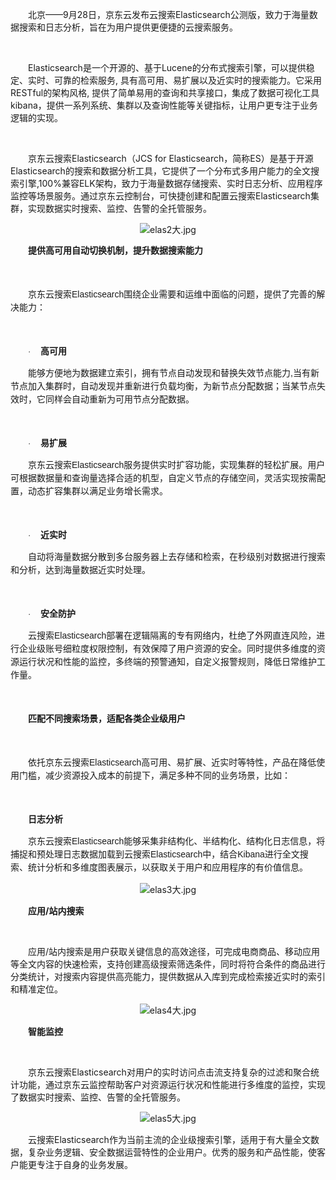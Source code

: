 <p style="text-indent: 2em;">北京——9月28日，京东云发布云搜索Elasticsearch公测版，致力于海量数据搜索和日志分析，旨在为用户提供更便捷的云搜索服务。</p>
<p style="text-indent: 2em;">&nbsp;</p>
<p style="text-indent: 2em;">Elasticsearch是一个开源的、基于Lucene的分布式搜索引擎，可以提供稳定、实时、可靠的检索服务, 具有高可用、易扩展以及近实时的搜索能力。它采用RESTful的架构风格, 提供了简单易用的查询和共享接口，集成了数据可视化工具 kibana，提供一系列系统、集群以及查询性能等关键指标，让用户更专注于业务逻辑的实现。</p>
<p style="text-indent: 2em;"><br/></p>
<p style="text-indent: 2em;">京东云搜索Elasticsearch（JCS for Elasticsearch，简称ES）是基于开源Elasticsearch的搜索和数据分析工具，它提供了一个分布式多用户能力的全文搜索引擎,100%兼容ELK架构，致力于海量数据存储搜索、实时日志分析、应用程序监控等场景服务。通过京东云控制台，可快捷创建和配置云搜索Elasticsearch集群，实现数据实时搜索、监控、告警的全托管服务。</p>
<p style="text-indent: 0em; text-align: center;"><img src="//img1.jcloudcs.com/cms/26b72dee-65a9-419a-b0a7-d62d4b2c612220181114171129.jpg" title="" alt="elas2大.jpg"/><br/></p>
<p style="text-indent:28px;line-height:150%"><strong><span style=";line-height:150%;font-family:&#39;微软雅黑&#39;,sans-serif">提供高可用自动切换机制，提升数据搜索能力</span></strong></p>
<p style="text-indent:28px;line-height:150%"><strong><span style=";line-height:150%;font-family:&#39;微软雅黑&#39;,sans-serif"><br/></span></strong></p>
<p style="text-indent:28px;line-height:150%"><span style=";line-height:150%;font-family:&#39;微软雅黑&#39;,sans-serif">京东云搜索Elasticsearch围绕企业需要和运维中面临的问题，提供了完善的解决能力：</span></p>
<p style="text-indent:28px;line-height:150%"><span style=";line-height:150%;font-family:&#39;微软雅黑&#39;,sans-serif"><br/></span></p>
<p style="margin-left:0;text-indent:28px;line-height:150%"><span style="font-size:13px;line-height:150%;font-family:Symbol">·<span style="font:9px &#39;Times New Roman&#39;">&nbsp;&nbsp;&nbsp;&nbsp;&nbsp;&nbsp; </span></span><strong><span style=";line-height:150%;font-family:&#39;微软雅黑&#39;,sans-serif">高可用</span></strong></p>
<p style="text-indent:28px;line-height:150%"><span style=";line-height:150%;font-family:&#39;微软雅黑&#39;,sans-serif">能够方便地为数据建立索引，拥有节点自动发现和替换失效节点能力,当有新节点加入集群时，自动发现并重新进行负载均衡，为新节点分配数据；当某节点失效时，它同样会自动重新为可用节点分配数据。</span></p>
<p style="text-indent:28px;line-height:150%"><span style=";line-height:150%;font-family:&#39;微软雅黑&#39;,sans-serif"><br/></span></p>
<p style="margin-left:0;text-indent:28px;line-height:150%"><span style="font-size:13px;line-height:150%;font-family:Symbol">·<span style="font:9px &#39;Times New Roman&#39;">&nbsp;&nbsp;&nbsp;&nbsp;&nbsp;&nbsp; </span></span><strong><span style=";line-height:150%;font-family:&#39;微软雅黑&#39;,sans-serif">易扩展</span></strong></p>
<p style="text-indent:28px;line-height:150%"><span style=";line-height:150%;font-family:&#39;微软雅黑&#39;,sans-serif">京东云搜索Elasticsearch服务提供实时扩容功能，实现集群的轻松扩展。用户可根据数据量和查询量选择合适的机型，自定义节点的存储空间，灵活实现按需配置，动态扩容集群以满足业务增长需求。</span></p>
<p style="text-indent:28px;line-height:150%"><span style=";line-height:150%;font-family:&#39;微软雅黑&#39;,sans-serif"><br/></span></p>
<p style="margin-left:0;text-indent:28px;line-height:150%"><span style="font-size:13px;line-height:150%;font-family:Symbol">·<span style="font:9px &#39;Times New Roman&#39;">&nbsp;&nbsp;&nbsp;&nbsp;&nbsp;&nbsp; </span></span><strong><span style=";line-height:150%;font-family:&#39;微软雅黑&#39;,sans-serif">近实时</span></strong></p>
<p style="text-indent:28px;line-height:150%"><span style=";line-height:150%;font-family:&#39;微软雅黑&#39;,sans-serif">自动将海量数据分散到多台服务器上去存储和检索，在秒级别对数据进行搜索和分析，达到海量数据近实时处理。</span></p>
<p style="text-indent:28px;line-height:150%"><span style=";line-height:150%;font-family:&#39;微软雅黑&#39;,sans-serif"><br/></span></p>
<p style="margin-left:0;text-indent:28px;line-height:150%"><span style="font-size:13px;line-height:150%;font-family:Symbol">·<span style="font:9px &#39;Times New Roman&#39;">&nbsp;&nbsp;&nbsp;&nbsp;&nbsp;&nbsp; </span></span><strong><span style=";line-height:150%;font-family:&#39;微软雅黑&#39;,sans-serif">安全防护</span></strong></p>
<p style="text-indent:28px;line-height:150%"><span style=";line-height:150%;font-family:&#39;微软雅黑&#39;,sans-serif">云搜索Elasticsearch部署在逻辑隔离的专有网络内，杜绝了外网直连风险，进行企业级账号细粒度权限控制，有效保障了用户资源的安全。同时提供多维度的资源运行状况和性能的监控，多终端的预警通知，自定义报警规则，降低日常维护工作量。</span></p>
<p style="text-indent:28px;line-height:150%"><span style=";line-height:150%;font-family:&#39;微软雅黑&#39;,sans-serif">&nbsp;</span></p>
<p style="text-indent:28px;line-height:150%"><strong><span style=";line-height:150%;font-family:&#39;微软雅黑&#39;,sans-serif">匹配不同搜索场景，适配各类企业级用户</span></strong></p>
<p style="text-indent:28px;line-height:150%"><strong><span style=";line-height:150%;font-family:&#39;微软雅黑&#39;,sans-serif"><br/></span></strong></p>
<p style="text-indent:28px;line-height:150%"><span style=";line-height:150%;font-family:&#39;微软雅黑&#39;,sans-serif">依托京东云搜索Elasticsearch高可用、易扩展、近实时等特性，产品在降低使用门槛，减少资源投入成本的前提下，满足多种不同的业务场景，比如：</span></p>
<p style="text-indent:28px;line-height:150%"><span style=";line-height:150%;font-family:&#39;微软雅黑&#39;,sans-serif"><br/></span></p>
<p style="text-indent:28px;line-height:150%"><strong><span style=";line-height:150%;font-family:&#39;微软雅黑&#39;,sans-serif">日志分析</span></strong></p>
<p style="text-indent:28px;line-height:150%"><span style=";line-height:150%;font-family:&#39;微软雅黑&#39;,sans-serif">京东云搜索Elasticsearch能够采集非结构化、半结构化、结构化日志信息，将捕捉和预处理日志数据加载到云搜索Elasticsearch中，结合Kibana进行全文搜索、统计分析和多维度图表展示，以获取关于用户和应用程序的有价值信息。</span></p>
<p style="text-indent: 0em; text-align: center;"><img src="//img1.jcloudcs.com/cms/cd344ecb-f3c0-4d95-9afc-1d000f7ab38720181114171242.jpg" title="" alt="elas3大.jpg"/><br/></p>
<p style="text-indent: 2em;"><strong>应用/站内搜索</strong></p>
<p style="text-indent: 2em;"><strong><br/></strong></p>
<p style="text-indent: 2em;">应用/站内搜索是用户获取关键信息的高效途径，可完成电商商品、移动应用等全文内容的快速检索，支持创建高级搜索筛选条件，同时将符合条件的商品进行分类统计，对搜索内容提供高亮能力，提供数据从入库到完成检索接近实时的索引和精准定位。</p>
<p style="text-indent: 0em; text-align: center;"><img src="//img1.jcloudcs.com/cms/fc1a6e1a-a5f8-4e82-a644-cedf14ed8fd220181114171329.jpg" title="" alt="elas4大.jpg"/><br/></p>
<p style="text-indent: 2em;"><strong>智能监控</strong></p>
<p style="text-indent: 2em;"><br/></p>
<p style="text-indent: 2em;">京东云搜索Elasticsearch对用户的实时访问点击流支持复杂的过滤和聚合统计功能，通过京东云监控帮助客户对资源运行状况和性能进行多维度的监控，实现了数据实时搜索、监控、告警的全托管服务。</p>
<p style="text-indent: 0em; text-align: center;"><img src="//img1.jcloudcs.com/cms/adc349f0-81fe-456a-a7f9-d55b45ef3a5120181114171410.jpg" title="" alt="elas5大.jpg"/><br/></p>
<p style="text-indent: 2em;">云搜索Elasticsearch作为当前主流的企业级搜索引擎，适用于有大量全文数据，复杂业务逻辑、安全数据运营特性的企业用户。优秀的服务和产品性能，使客户能更专注于自身的业务发展。</p>
